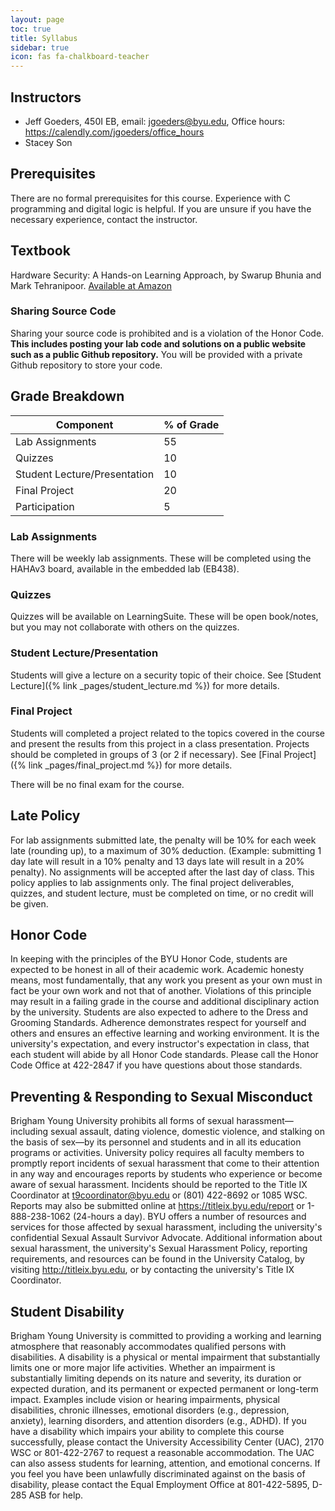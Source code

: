 ```yaml
---
layout: page
toc: true
title: Syllabus
sidebar: true
icon: fas fa-chalkboard-teacher
---
```



## Instructors
* Jeff Goeders, 450I EB, email: jgoeders@byu.edu, Office hours: <https://calendly.com/jgoeders/office_hours>
* Stacey Son

## Prerequisites
There are no formal prerequisites for this course.  Experience with C programming and digital logic is helpful.  If you are unsure if you have the necessary experience, contact the instructor.

## Textbook
Hardware Security: A Hands-on Learning Approach, by Swarup Bhunia and Mark Tehranipoor. [Available at Amazon](https://www.amazon.com/Hardware-Security-Hands-Learning-Approach/dp/0128124776)

### Sharing Source Code 
Sharing your source code is prohibited and is a violation of the Honor Code.  **This includes posting your lab code and solutions on a public website such as a public Github repository.**  You will be provided with a private Github repository to store your code.


## Grade Breakdown

| Component                         | % of Grade    |
|-----------------------------------|---------------|
| Lab Assignments                   | 55            |
| Quizzes                           | 10            |
| Student Lecture/Presentation      | 10            |
| Final Project                     | 20            |
| Participation                     | 5             |

### Lab Assignments
There will be weekly lab assignments.  These will be completed using the HAHAv3 board, available in the embedded lab (EB438).

### Quizzes
Quizzes will be available on LearningSuite.  These will be open book/notes, but you may not collaborate with others on the quizzes.

### Student Lecture/Presentation
Students will give a lecture on a security topic of their choice.  See [Student Lecture]({% link _pages/student_lecture.md %}) for more details.

### Final Project
Students will completed a project related to the topics covered in the course and present the results from this project in a class presentation. Projects should be completed in groups of 3 (or 2 if necessary).  See [Final Project]({% link _pages/final_project.md %}) for more details.

There will be no final exam for the course.

## Late Policy
For lab assignments submitted late, the penalty will be 10% for each week late (rounding up), to a maximum of 30% deduction.  (Example: submitting 1 day late will result in a 10% penalty and 13 days late will result in a 20% penalty).  No assignments will be accepted after the last day of class.  This policy applies to lab assignments only.  The final project deliverables, quizzes, and student lecture, must be completed on time, or no credit will be given.


## Honor Code
In keeping with the principles of the BYU Honor Code, students are expected to be honest in all of their academic work. Academic honesty means, most fundamentally, that any work you present as your own must in fact be your own work and not that of another. Violations of this principle may result in a failing grade in the course and additional disciplinary action by the university. Students are also expected to adhere to the Dress and Grooming Standards. Adherence demonstrates respect for yourself and others and ensures an effective learning and working environment. It is the university's expectation, and every instructor's expectation in class, that each student will abide by all Honor Code standards. Please call the Honor Code Office at 422-2847 if you have questions about those standards.

## Preventing & Responding to Sexual Misconduct
Brigham Young University prohibits all forms of sexual harassment—including sexual assault, dating violence, domestic violence, and stalking on the basis of sex—by its personnel and students and in all its education programs or activities. University policy requires all faculty members to promptly report incidents of sexual harassment that come to their attention in any way and encourages reports by students who experience or become aware of sexual harassment. Incidents should be reported to the Title IX Coordinator at t9coordinator@byu.edu or (801) 422-8692 or 1085 WSC. Reports may also be submitted online at https://titleix.byu.edu/report or 1-888-238-1062 (24-hours a day). BYU offers a number of resources and services for those affected by sexual harassment, including the university's confidential Sexual Assault Survivor Advocate. Additional information about sexual harassment, the university's Sexual Harassment Policy, reporting requirements, and resources can be found in the University Catalog, by visiting http://titleix.byu.edu, or by contacting the university's Title IX Coordinator.
 
## Student Disability
Brigham Young University is committed to providing a working and learning atmosphere that reasonably accommodates qualified persons with disabilities. A disability is a physical or mental impairment that substantially limits one or more major life activities. Whether an impairment is substantially limiting depends on its nature and severity, its duration or expected duration, and its permanent or expected permanent or long-term impact. Examples include vision or hearing impairments, physical disabilities, chronic illnesses, emotional disorders (e.g., depression, anxiety), learning disorders, and attention disorders (e.g., ADHD). If you have a disability which impairs your ability to complete this course successfully, please contact the University Accessibility Center (UAC), 2170 WSC or 801-422-2767 to request a reasonable accommodation. The UAC can also assess students for learning, attention, and emotional concerns. If you feel you have been unlawfully discriminated against on the basis of disability, please contact the Equal Employment Office at 801-422-5895, D-285 ASB for help.
